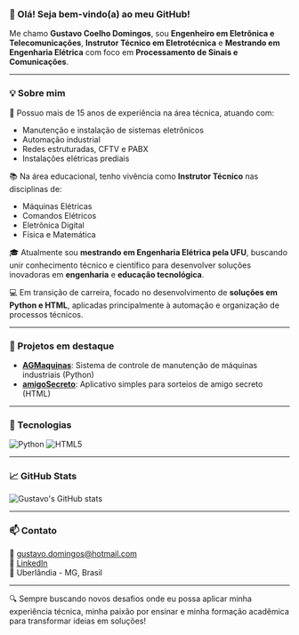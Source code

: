 ### 👋 Olá! Seja bem-vindo(a) ao meu GitHub!

Me chamo **Gustavo Coelho Domingos**, sou **Engenheiro em Eletrônica e Telecomunicações**, **Instrutor Técnico em Eletrotécnica** e **Mestrando em Engenharia Elétrica** com foco em **Processamento de Sinais e Comunicações**.

---

### 💡 Sobre mim

🔧 Possuo mais de 15 anos de experiência na área técnica, atuando com:

- Manutenção e instalação de sistemas eletrônicos
- Automação industrial
- Redes estruturadas, CFTV e PABX
- Instalações elétricas prediais

📚 Na área educacional, tenho vivência como **Instrutor Técnico** nas disciplinas de:

- Máquinas Elétricas
- Comandos Elétricos
- Eletrônica Digital
- Física e Matemática

🎓 Atualmente sou **mestrando em Engenharia Elétrica pela UFU**, buscando unir conhecimento técnico e científico para desenvolver soluções inovadoras em **engenharia** e **educação tecnológica**.

💻 Em transição de carreira, focado no desenvolvimento de **soluções em Python e HTML**, aplicadas principalmente à automação e organização de processos técnicos.

---

### 🚀 Projetos em destaque

- [**AGMaquinas**](https://github.com/gtvkun/AGMaquinas): Sistema de controle de manutenção de máquinas industriais (Python)
- [**amigoSecreto**](https://github.com/gtvkun/amigoSecreto): Aplicativo simples para sorteios de amigo secreto (HTML)

---

### 🧰 Tecnologias

![Python](https://img.shields.io/badge/Python-3776AB?style=for-the-badge&logo=python&logoColor=white)
![HTML5](https://img.shields.io/badge/HTML5-E34F26?style=for-the-badge&logo=html5&logoColor=white)

---

### 📈 GitHub Stats

![Gustavo's GitHub stats](https://github-readme-stats.vercel.app/api?username=gtvkun&show_icons=true&theme=radical)

---

### 📫 Contato

📧 gustavo.domingos@hotmail.com  
🔗 [LinkedIn](https://www.linkedin.com/in/gustavocoelhodomingos/)  
📍 Uberlândia - MG, Brasil

---

🔍 Sempre buscando novos desafios onde eu possa aplicar minha experiência técnica, minha paixão por ensinar e minha formação acadêmica para transformar ideias em soluções!


